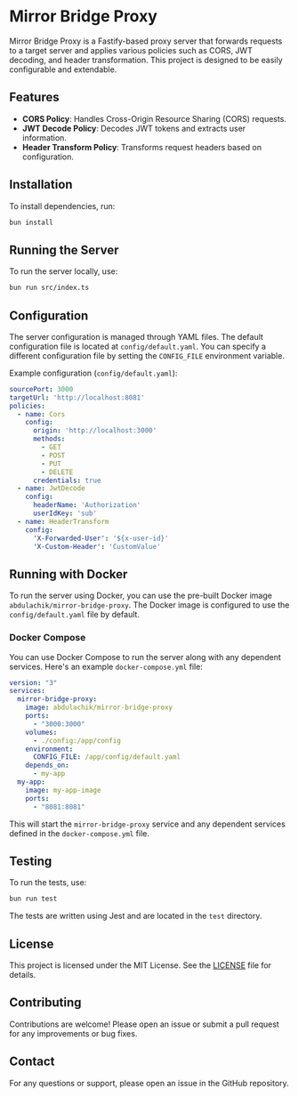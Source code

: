 # Mirror Bridge Proxy

Mirror Bridge Proxy is a Fastify-based proxy server that forwards requests to a target server and applies various policies such as CORS, JWT decoding, and header transformation. This project is designed to be easily configurable and extendable.

## Features

- **CORS Policy**: Handles Cross-Origin Resource Sharing (CORS) requests.
- **JWT Decode Policy**: Decodes JWT tokens and extracts user information.
- **Header Transform Policy**: Transforms request headers based on configuration.

## Installation

To install dependencies, run:

```bash
bun install
```

## Running the Server

To run the server locally, use:

```bash
bun run src/index.ts
```

## Configuration

The server configuration is managed through YAML files. The default configuration file is located at `config/default.yaml`. You can specify a different configuration file by setting the `CONFIG_FILE` environment variable.

Example configuration (`config/default.yaml`):

```yaml
sourcePort: 3000
targetUrl: 'http://localhost:8081'
policies:
  - name: Cors
    config:
      origin: 'http://localhost:3000'
      methods:
        - GET
        - POST
        - PUT
        - DELETE
      credentials: true
  - name: JwtDecode
    config:
      headerName: 'Authorization'
      userIdKey: 'sub'
  - name: HeaderTransform
    config:
      'X-Forwarded-User': '${x-user-id}'
      'X-Custom-Header': 'CustomValue'
```

## Running with Docker

To run the server using Docker, you can use the pre-built Docker image `abdulachik/mirror-bridge-proxy`. The Docker image is configured to use the `config/default.yaml` file by default.

### Docker Compose

You can use Docker Compose to run the server along with any dependent services. Here's an example `docker-compose.yml` file:

```yaml
version: "3"
services:
  mirror-bridge-proxy:
    image: abdulachik/mirror-bridge-proxy
    ports:
      - "3000:3000"
    volumes:
      - ./config:/app/config
    environment:
      CONFIG_FILE: /app/config/default.yaml
    depends_on:
      - my-app
  my-app:
    image: my-app-image
    ports:
      - "8081:8081"
```

This will start the `mirror-bridge-proxy` service and any dependent services defined in the `docker-compose.yml` file.

## Testing

To run the tests, use:

```bash
bun run test
```

The tests are written using Jest and are located in the `test` directory.

## License

This project is licensed under the MIT License. See the [LICENSE](LICENSE) file for details.

## Contributing

Contributions are welcome! Please open an issue or submit a pull request for any improvements or bug fixes.

## Contact

For any questions or support, please open an issue in the GitHub repository.
